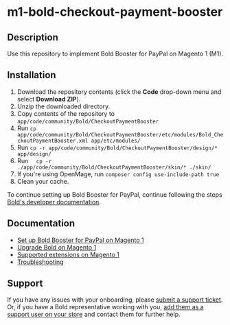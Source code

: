 # m1-bold-checkout-payment-booster

## Description

Use this repository to implement Bold Booster for PayPal on Magento 1 (M1).

## Installation

1. Download the repository contents (click the **Code** drop-down menu and select **Download ZIP**).
2. Unzip the downloaded directory.
3. Copy contents of the repository to `app/code/community/Bold/CheckoutPaymentBooster`
4. Run `cp app/code/community/Bold/CheckoutPaymentBooster/etc/modules/Bold_CheckoutPaymentBooster.xml app/etc/modules/`
5. Run `cp -r app/code/community/Bold/CheckoutPaymentBooster/design/* app/design/`
6. Run `  cp -r ./app/code/community/Bold/CheckoutPaymentBooster/skin/* ./skin/`
7. If you're using OpenMage, run `composer config use-include-path true`
8. Clean your cache.

To continue setting up Bold Booster for PayPal, continue following the steps [Bold's developer documentation](https://developer.boldcommerce.com/guides/checkout/bold-boosters/m1-bold-booster-for-paypal#step-3-complete-bold-booster-for-paypal-onboarding).


## Documentation

* [Set up Bold Booster for PayPal on Magento 1](https://developer.boldcommerce.com/guides/checkout/bold-boosters/m1-bold-booster-for-paypal)
* [Upgrade Bold on Magento 1](https://developer.boldcommerce.com/guides/platform-integration/magento-1/versions)
* [Supported extensions on Magento 1](https://developer.boldcommerce.com/guides/platform-integration/magento-1/extensions)
* [Troubleshooting](https://developer.boldcommerce.com/guides/platform-integration/magento-1/troubleshooting)

## Support

If you have any issues with your onboarding, please [submit a support ticket](https://support.boldcommerce.com/hc/en-us/requests/new?ticket_form_id=1900000280347). Or, if you have a Bold representative working with you, [add them as a support user on your store](https://support.boldcommerce.com/hc/en-us/articles/16250051240596-Invite-or-Deactivate-a-User-in-Account-Center) and contact them for further help.